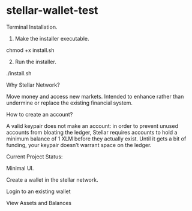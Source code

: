 # stellar-wallet-test
Terminal Installation.

1. Make the installer executable.

chmod +x install.sh

2. Run the installer.

./install.sh

Why Stellar Network?

Move money and access new markets.
Intended to enhance rather than undermine or replace the existing financial system.

How to create an account?

A valid keypair does not make an account: in order to prevent unused accounts from bloating the ledger, Stellar requires accounts to hold a minimum balance of 1 XLM before they actually exist. Until it gets a bit of funding, your keypair doesn’t warrant space on the ledger.

Current Project Status:

Minimal UI.

Create a wallet in the stellar network.

Login to an existing wallet

View Assets and Balances
